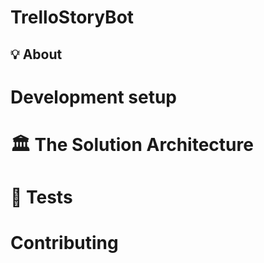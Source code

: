 # TrelloStoryBot

## 💡 About
# Development setup


# 🏛️ The Solution Architecture


# 🧪 Tests


# Contributing

